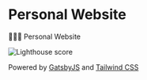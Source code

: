 # Personal Website
👨🏻‍💻 Personal Website

![Lighthouse score](https://user-images.githubusercontent.com/315504/89484318-deec8c80-d763-11ea-9aef-3179c25c042e.png)

Powered by [GatsbyJS](https://www.gatsbyjs.org/) and [Tailwind CSS](https://tailwindcss.com/)
